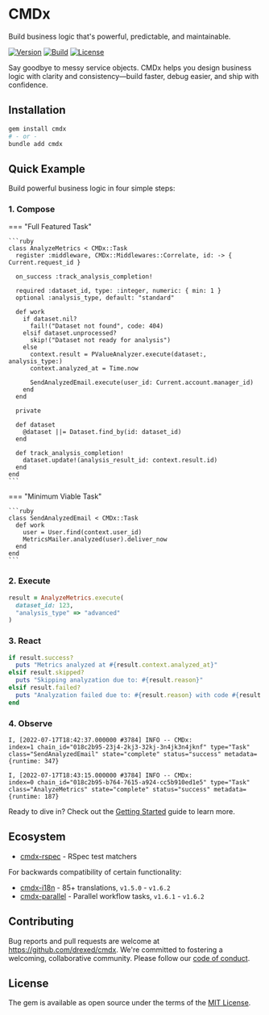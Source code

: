 # CMDx

Build business logic that's powerful, predictable, and maintainable.

[![Version](https://img.shields.io/gem/v/cmdx)](https://rubygems.org/gems/cmdx)
[![Build](https://github.com/drexed/cmdx/actions/workflows/ci.yml/badge.svg)](https://github.com/drexed/cmdx/actions/workflows/ci.yml)
[![License](https://img.shields.io/github/license/drexed/cmdx)](https://github.com/drexed/cmdx/blob/main/LICENSE.txt)

Say goodbye to messy service objects. CMDx helps you design business logic with clarity and consistency—build faster, debug easier, and ship with confidence.

## Installation

```sh
gem install cmdx
# - or -
bundle add cmdx
```

## Quick Example

Build powerful business logic in four simple steps:

### 1. Compose

=== "Full Featured Task"

    ```ruby
    class AnalyzeMetrics < CMDx::Task
      register :middleware, CMDx::Middlewares::Correlate, id: -> { Current.request_id }

      on_success :track_analysis_completion!

      required :dataset_id, type: :integer, numeric: { min: 1 }
      optional :analysis_type, default: "standard"

      def work
        if dataset.nil?
          fail!("Dataset not found", code: 404)
        elsif dataset.unprocessed?
          skip!("Dataset not ready for analysis")
        else
          context.result = PValueAnalyzer.execute(dataset:, analysis_type:)
          context.analyzed_at = Time.now

          SendAnalyzedEmail.execute(user_id: Current.account.manager_id)
        end
      end

      private

      def dataset
        @dataset ||= Dataset.find_by(id: dataset_id)
      end

      def track_analysis_completion!
        dataset.update!(analysis_result_id: context.result.id)
      end
    end
    ```

=== "Minimum Viable Task"

    ```ruby
    class SendAnalyzedEmail < CMDx::Task
      def work
        user = User.find(context.user_id)
        MetricsMailer.analyzed(user).deliver_now
      end
    end
    ```

### 2. Execute

```ruby
result = AnalyzeMetrics.execute(
  dataset_id: 123,
  "analysis_type" => "advanced"
)
```

### 3. React

```ruby
if result.success?
  puts "Metrics analyzed at #{result.context.analyzed_at}"
elsif result.skipped?
  puts "Skipping analyzation due to: #{result.reason}"
elsif result.failed?
  puts "Analyzation failed due to: #{result.reason} with code #{result.metadata[:code]}"
end
```

### 4. Observe

```log
I, [2022-07-17T18:42:37.000000 #3784] INFO -- CMDx:
index=1 chain_id="018c2b95-23j4-2kj3-32kj-3n4jk3n4jknf" type="Task" class="SendAnalyzedEmail" state="complete" status="success" metadata={runtime: 347}

I, [2022-07-17T18:43:15.000000 #3784] INFO -- CMDx:
index=0 chain_id="018c2b95-b764-7615-a924-cc5b910ed1e5" type="Task" class="AnalyzeMetrics" state="complete" status="success" metadata={runtime: 187}
```

Ready to dive in? Check out the [Getting Started](getting_started.md) guide to learn more.

## Ecosystem

- [cmdx-rspec](https://github.com/drexed/cmdx-rspec) - RSpec test matchers

For backwards compatibility of certain functionality:

- [cmdx-i18n](https://github.com/drexed/cmdx-i18n) - 85+ translations, `v1.5.0` - `v1.6.2`
- [cmdx-parallel](https://github.com/drexed/cmdx-parallel) - Parallel workflow tasks, `v1.6.1` - `v1.6.2`

## Contributing

Bug reports and pull requests are welcome at <https://github.com/drexed/cmdx>. We're committed to fostering a welcoming, collaborative community. Please follow our [code of conduct](CODE_OF_CONDUCT.md).

## License

The gem is available as open source under the terms of the [MIT License](https://opensource.org/licenses/MIT).
